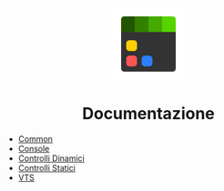 <p align="center">
<img alt="Logo" src="./assets/vtsed.png" width="128px" height="128px" />
</p>

<h1 align="center"><b>Documentazione</b></h1>

- [Common](./docs/common.md)
- [Console](./docs/console.md)
- [Controlli Dinamici](./docs/dcontrols.md)
- [Controlli Statici](./docs/scontrols.md)
- [VTS](./docs/vts.md)
